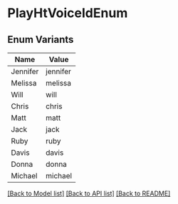 # PlayHtVoiceIdEnum

## Enum Variants

| Name | Value |
|---- | -----|
| Jennifer | jennifer |
| Melissa | melissa |
| Will | will |
| Chris | chris |
| Matt | matt |
| Jack | jack |
| Ruby | ruby |
| Davis | davis |
| Donna | donna |
| Michael | michael |


[[Back to Model list]](../README.md#documentation-for-models) [[Back to API list]](../README.md#documentation-for-api-endpoints) [[Back to README]](../README.md)


